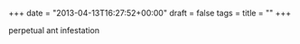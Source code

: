 +++
date = "2013-04-13T16:27:52+00:00"
draft = false
tags = 
title = ""
+++
<p>perpetual ant infestation</p>